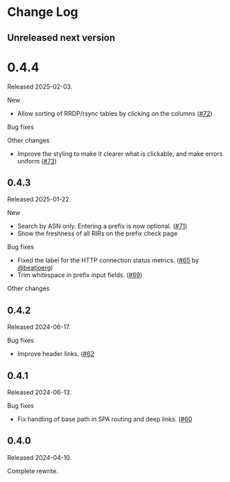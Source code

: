 # Change Log

## Unreleased next version


# 0.4.4

Released 2025-02-03.

New

* Allow sorting of RRDP/rsync tables by clicking on the columns ([#72])

Bug fixes

Other changes

* Improve the styling to make it clearer what is clickable, and make 
  errors uniform ([#73])

[#72]: https://github.com/NLnetLabs/routinator-ui/pull/72
[#73]: https://github.com/NLnetLabs/routinator-ui/pull/73




## 0.4.3

Released 2025-01-22.

New

* Search by ASN only. Entering a prefix is now optional. ([#71])
* Show the freshness of all RIRs on the prefix check page

Bug fixes

* Fixed the label for the HTTP connection status metrics. ([#65] by
  [@beatjoerg])
* Trim whitespace in prefix input fields. ([#69])

Other changes

[#65]: https://github.com/NLnetLabs/routinator-ui/pull/65
[#69]: https://github.com/NLnetLabs/routinator-ui/pull/69
[#71]: https://github.com/NLnetLabs/routinator-ui/pull/71
[@beatjoerg]: https://github.com/beatjoerg



## 0.4.2

Released 2024-06-17.

Bug fixes

* Improve header links. ([#62]

[#62]: https://github.com/NLnetLabs/routinator-ui/pull/62


## 0.4.1

Released 2024-06-13.

Bug fixes

* Fix handling of base path in SPA routing and deep links. ([#60]

[#60]: https://github.com/NLnetLabs/routinator-ui/pull/60


## 0.4.0

Released 2024-04-10.

Complete rewrite.

